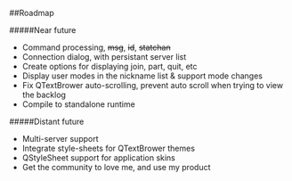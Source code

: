 ##Roadmap

#####Near future
* Command processing, <s>msg</s>, <s>id</s>, <s>statchan</s>
* Connection dialog, with persistant server list
* Create options for displaying join, part, quit, etc
* Display user modes in the nickname list & support mode changes
* Fix QTextBrower auto-scrolling, prevent auto scroll when trying to view the backlog
* Compile to standalone runtime


#####Distant future
* Multi-server support
* Integrate style-sheets for QTextBrower themes
* QStyleSheet support for application skins
* Get the community to love me, and use my product
